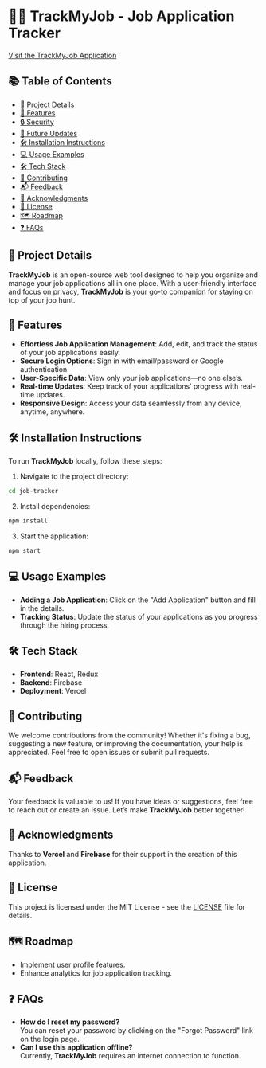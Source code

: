 # 🧑‍💼 TrackMyJob - Job Application Tracker

[Visit the TrackMyJob Application](https://trackmyjob.vercel.app/)

## 📚 Table of Contents

- [📖 Project Details](#-project-details)
- [🌟 Features](#-features)
- [🔒 Security](#-security)
- [🚀 Future Updates](#-future-updates)
- [🛠️ Installation Instructions](#️-installation-instructions)
- [💻 Usage Examples](#-usage-examples)
- [🛠️ Tech Stack](#️-tech-stack)
- [🤝 Contributing](#-contributing)
- [📬 Feedback](#-feedback)
- [🙏 Acknowledgments](#-acknowledgments)
- [📄 License](#-license)
- [🗺️ Roadmap](#-roadmap)
- [❓ FAQs](#-faqs)

## 📖 Project Details

**TrackMyJob** is an open-source web tool designed to help you organize and manage your job applications all in one place. With a user-friendly interface and focus on privacy, **TrackMyJob** is your go-to companion for staying on top of your job hunt.

## 🌟 Features

- **Effortless Job Application Management**: Add, edit, and track the status of your job applications easily.
- **Secure Login Options**: Sign in with email/password or Google authentication.
- **User-Specific Data**: View only your job applications—no one else’s.
- **Real-time Updates**: Keep track of your applications’ progress with real-time updates.
- **Responsive Design**: Access your data seamlessly from any device, anytime, anywhere.

## 🛠️ Installation Instructions

To run **TrackMyJob** locally, follow these steps:


1. Navigate to the project directory:

```bash {"id":"01J9V29TY4XZY5AJNJ4QMBP357"}
cd job-tracker

```

2. Install dependencies:

```bash {"id":"01J9V29TY4XZY5AJNJ4RJEQTBH"}
npm install

```

3. Start the application:

```bash {"id":"01J9V29TY4XZY5AJNJ4TYAHR4E"}
npm start

```

## 💻 Usage Examples

- **Adding a Job Application**: Click on the "Add Application" button and fill in the details.
- **Tracking Status**: Update the status of your applications as you progress through the hiring process.

## 🛠️ Tech Stack

- **Frontend**: React, Redux
- **Backend**: Firebase
- **Deployment**: Vercel

## 🤝 Contributing

We welcome contributions from the community! Whether it's fixing a bug, suggesting a new feature, or improving the documentation, your help is appreciated. Feel free to open issues or submit pull requests.

## 📬 Feedback

Your feedback is valuable to us! If you have ideas or suggestions, feel free to reach out or create an issue. Let’s make **TrackMyJob** better together!

## 🙏 Acknowledgments

Thanks to **Vercel** and **Firebase** for their support in the creation of this application.

## 📄 License

This project is licensed under the MIT License - see the [LICENSE](LICENSE) file for details.

## 🗺️ Roadmap

- Implement user profile features.
- Enhance analytics for job application tracking.

## ❓ FAQs

- **How do I reset my password?**  
   You can reset your password by clicking on the "Forgot Password" link on the login page.
- **Can I use this application offline?**  
   Currently, **TrackMyJob** requires an internet connection to function.
